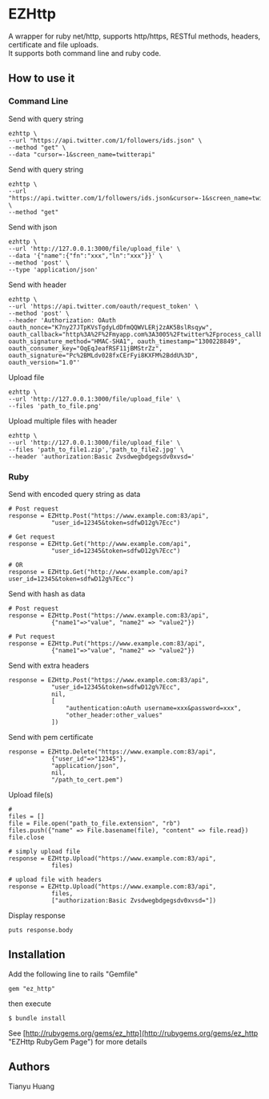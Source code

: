 # EZHttp

A wrapper for ruby net/http, supports http/https, RESTful methods, headers, certificate and file uploads.     
It supports both command line and ruby code.   

## How to use it

### Command Line

Send with query string

	ezhttp \
	--url "https://api.twitter.com/1/followers/ids.json" \
	--method "get" \
	--data "cursor=-1&screen_name=twitterapi"

Send with query string

	ezhttp \
	--url "https://api.twitter.com/1/followers/ids.json&cursor=-1&screen_name=twitterapi" \
	--method "get" 

Send with json

	ezhttp \
	--url 'http://127.0.0.1:3000/file/upload_file' \
	--data '{"name":{"fn":"xxx","ln":"xxx"}}' \
	--method 'post' \
	--type 'application/json' 

Send with header

	ezhttp \
	--url 'https://api.twitter.com/oauth/request_token' \
	--method 'post' \	
	--header 'Authorization: OAuth oauth_nonce="K7ny27JTpKVsTgdyLdDfmQQWVLERj2zAK5BslRsqyw", oauth_callback="http%3A%2F%2Fmyapp.com%3A3005%2Ftwitter%2Fprocess_callback", oauth_signature_method="HMAC-SHA1", oauth_timestamp="1300228849", oauth_consumer_key="OqEqJeafRSF11jBMStrZz", oauth_signature="Pc%2BMLdv028fxCErFyi8KXFM%2BddU%3D", oauth_version="1.0"'


Upload file

	ezhttp \
	--url 'http://127.0.0.1:3000/file/upload_file' \
	--files 'path_to_file.png'

Upload multiple files with header

	ezhttp \
	--url 'http://127.0.0.1:3000/file/upload_file' \
	--files 'path_to_file1.zip','path_to_file2.jpg' \
	--header 'authorization:Basic Zvsdwegbdgegsdv0xvsd='

### Ruby

Send with encoded query string as data

	# Post request
	response = EZHttp.Post("https://www.example.com:83/api",
				"user_id=12345&token=sdfwD12g%7Ecc")

	# Get request
	response = EZHttp.Get("http://www.example.com/api",
				"user_id=12345&token=sdfwD12g%7Ecc")

	# OR
	response = EZHttp.Get("http://www.example.com/api?user_id=12345&token=sdfwD12g%7Ecc")

Send with hash as data
 
	# Post request
	response = EZHttp.Post("https://www.example.com:83/api",
				{"name1"=>"value", "name2" => "value2"})

	# Put request
	response = EZHttp.Put("https://www.example.com:83/api",
				{"name1"=>"value", "name2" => "value2"})

Send with extra headers

	response = EZHttp.Post("https://www.example.com:83/api",
				"user_id=12345&token=sdfwD12g%7Ecc",
				nil,
				[
					"authentication:oAuth username=xxx&password=xxx",
					"other_header:other_values"
				])

Send with pem certificate

	response = EZHttp.Delete("https://www.example.com:83/api",
				{"user_id"=>"12345"},
				"application/json",
				nil,
				"/path_to_cert.pem")

Upload file(s)

	# 
	files = []
	file = File.open("path_to_file.extension", "rb")
	files.push({"name" => File.basename(file), "content" => file.read})
	file.close

	# simply upload file
	response = EZHttp.Upload("https://www.example.com:83/api",
				files)

	# upload file with headers
	response = EZHttp.Upload("https://www.example.com:83/api",
				files,
				["authorization:Basic Zvsdwegbdgegsdv0xvsd="])

Display response

	puts response.body

## Installation

Add the following line to rails "Gemfile"    
  
	gem "ez_http"
  
then execute   

	$ bundle install  


See [http://rubygems.org/gems/ez_http](http://rubygems.org/gems/ez_http "EZHttp RubyGem Page") for more details   

## Authors

Tianyu Huang

